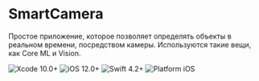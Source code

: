 # SmartCamera

Простое приложение, которое позволяет определять объекты в реальном времени, посредством камеры.
Используются такие вещи, как Core ML и Vision.

![Xcode 10.0+](https://img.shields.io/badge/Xcode-10.0%2B-blue.svg)
![iOS 12.0+](https://img.shields.io/badge/iOS-12.0%2B-blue.svg)
![Swift 4.2+](https://img.shields.io/badge/Swift-4.2%2B-orange.svg)
![Platform iOS](https://img.shields.io/badge/Platform-iOS-blue.svg)

